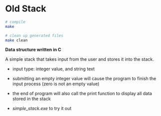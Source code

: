 # Old Stack


```bash
# compile
make

# clean up generated files
make clean
```


**Data structure written in C**

A simple stack that takes input from the user and stores it into the stack.


- input type: integer value, and string text

- submitting an empty integer value will cause the program to finish the input process (zero is not an empty value)

- the end of program will also call the print function to display all data stored in the stack

- _simple_stack.exe_ to try it out

